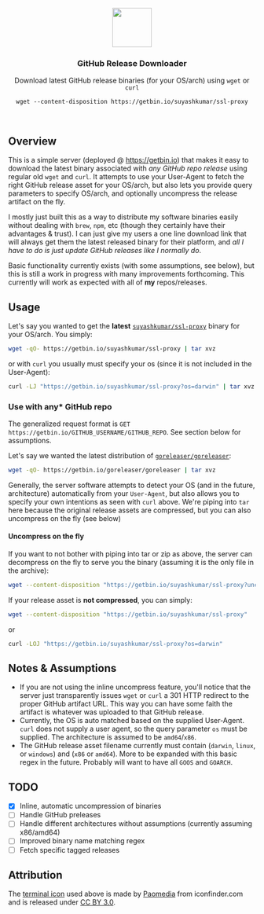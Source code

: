 <p align="center">
  <img src="https://suyashkumar.com/assets/img/terminal_large.png" width="80">
  <h3 align="center">GitHub Release Downloader</h3>
  <p align="center">Download latest GitHub release binaries (for your OS/arch) using <code>wget</code> or <code>curl</code></p>
  <p align="center"><code>wget --content-disposition https://getbin.io/suyashkumar/ssl-proxy</code></p>
  <p align="center"> <a href="https://goreportcard.com/report/github.com/suyashkumar/getbin"><img src="https://goreportcard.com/badge/github.com/suyashkumar/getbin" alt=""></a> <a href="https://godoc.org/github.com/suyashkumar/getbin"><img src="https://godoc.org/github.com/suyashkumar/getbin?status.svg" alt=""></a> 
  </p>
</p>

## Overview
This is a simple server (deployed @ https://getbin.io) that makes it easy to download the latest binary associated with _any GitHub repo release_ using regular old `wget` and `curl`. It attempts to use your User-Agent to fetch the right GitHub release asset for your OS/arch, but also lets you provide query parameters to specify OS/arch, and optionally uncompress the release artifact on the fly. 

I mostly just built this as a way to distribute my software binaries easily without dealing with `brew`, `npm`, etc (though they certainly have their advantages & trust). I can just give my users a one line download link that will always get them the latest released binary for their platform, and _all I have to do is just update GitHub releases like I normally do_.

Basic functionality currently exists (with some assumptions, see below), but this is still a work in progress with many improvements forthcoming. This currently will work as expected with all of __my__ repos/releases.

## Usage
Let's say you wanted to get the __latest__ [`suyashkumar/ssl-proxy`](https://github.com/suyashkumar/ssl-proxy) binary for your OS/arch. You simply:
```sh
wget -qO- https://getbin.io/suyashkumar/ssl-proxy | tar xvz 
```
or with `curl` you usually must specify your os (since it is not included in the User-Agent):
```sh
curl -LJ "https://getbin.io/suyashkumar/ssl-proxy?os=darwin" | tar xvz 
```
### Use with any* GitHub repo
The generalized request format is `GET https://getbin.io/GITHUB_USERNAME/GITHUB_REPO`. See section below for assumptions. 

Let's say we wanted the latest distribution of [`goreleaser/goreleaser`](https://github.com/goreleaser/goreleaser/):
```sh
wget -qO- https://getbin.io/goreleaser/goreleaser | tar xvz 
```

Generally, the server software attempts to detect your OS (and in the future, architecture) automatically from your `User-Agent`, but also allows you to specify your own intentions as seen with `curl` above. We're piping into `tar` here because the original release assets are compressed, but you can also uncompress on the fly (see below)

#### Uncompress on the fly
If you want to not bother with piping into tar or zip as above, the server can decompress on the fly to serve you the binary (assuming it is the only file in the archive):
```sh
wget --content-disposition "https://getbin.io/suyashkumar/ssl-proxy?uncompress=true" 
```

If your release asset is __not compressed__, you can simply:
```sh
wget --content-disposition "https://getbin.io/suyashkumar/ssl-proxy"
```
or
```sh
curl -LOJ "https://getbin.io/suyashkumar/ssl-proxy?os=darwin"
```


## Notes & Assumptions
- If you are not using the inline uncompress feature, you'll notice that the server just transparently issues `wget` or `curl` a 301 HTTP redirect to the proper GitHub artifact URL. This way you can have some faith the artifact is whatever was uploaded to that GitHub release.
- Currently, the OS is auto matched based on the supplied User-Agent. `curl` does not supply a user agent, so the query parameter `os` must be supplied. The architecture is assumed to be `amd64`/`x86`. 
- The GitHub release asset filename currently must contain (`darwin`, `linux`, or `windows`) and (`x86` or `amd64`). More to be expanded with this basic regex in the future. Probably will want to have all `GOOS` and `GOARCH`.



## TODO
- [x] Inline, automatic uncompression of binaries
- [ ] Handle GitHub preleases
- [ ] Handle different architectures without assumptions (currently assuming x86/amd64)
- [ ] Improved binary name matching regex
- [ ] Fetch specific tagged releases

## Attribution
The [terminal icon](https://www.iconfinder.com/icons/285695/terminal_icon) used above is made by [Paomedia](https://www.iconfinder.com/paomedia) from iconfinder.com and is released under [CC BY 3.0](https://creativecommons.org/licenses/by/3.0/). 
